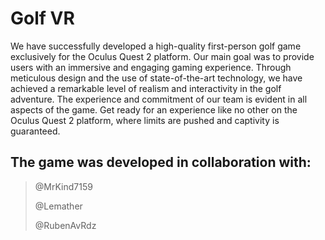 # Golf VR
We have successfully developed a high-quality first-person golf game exclusively for the Oculus Quest 2 platform. Our main goal was to provide users with an immersive and engaging gaming experience. Through meticulous design and the use of state-of-the-art technology, we have achieved a remarkable level of realism and interactivity in the golf adventure. The experience and commitment of our team is evident in all aspects of the game. Get ready for an experience like no other on the Oculus Quest 2 platform, where limits are pushed and captivity is guaranteed.
## The game was developed in collaboration with: 
> @MrKind7159
> 
> @Lemather
> 
> @RubenAvRdz

